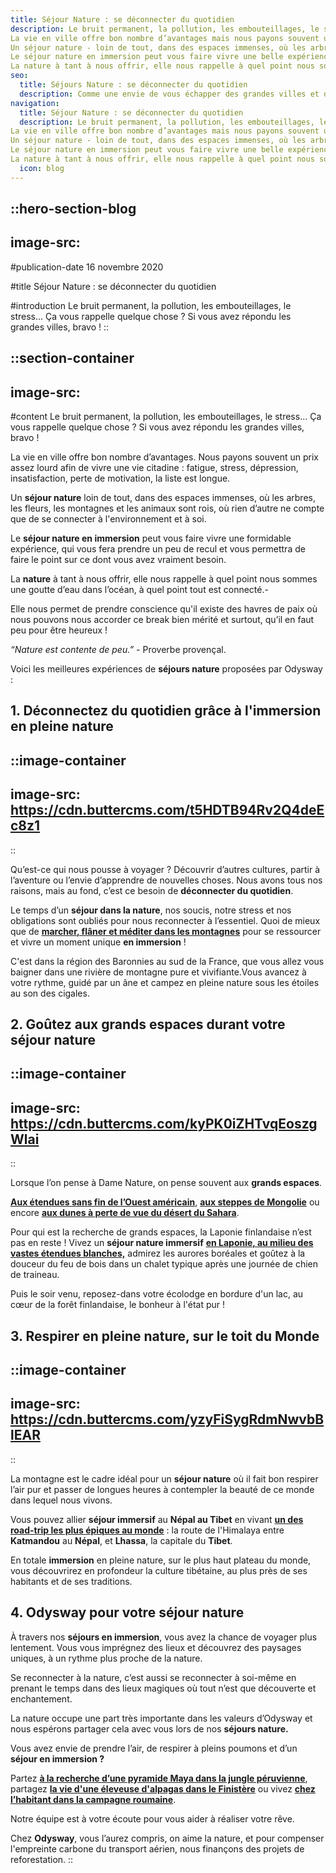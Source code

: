 ```yaml
---
title: Séjour Nature : se déconnecter du quotidien
description: Le bruit permanent, la pollution, les embouteillages, le stress...Ça vous rappelle quelque chose ? Si vous avez répondu les grandes villes, bravo !
La vie en ville offre bon nombre d’avantages mais nous payons souvent un prix assez lourd afin de vivre une vie citadine - fatigue, stress, dépression, insatisfaction, perte de motivation, la liste est longue.
Un séjour nature - loin de tout, dans des espaces immenses, où les arbres, les fleurs, les montagnes et les animaux sont roi, où rien d’autre ne compte que de se connecter à l'environnement et à soi.
Le séjour nature en immersion peut vous faire vivre une belle expérience, qui vous fera prendre un peu de recul et de faire le point sur ce dont vous avez vraiment besoin.
La nature à tant à nous offrir, elle nous rappelle à quel point nous sommes une goutte d’eau dans l’océan, à quel point tout est connecté, qu’il existe des havres de paix où nous pouvons nous accorder ce break bien mérité et surtout, qu’il en faut peu pour être heureux !
seo:
  title: Séjours Nature : se déconnecter du quotidien
  description: Comme une envie de vous échapper des grandes villes et de vous reconnecter à la source, aux grands espaces et à la nature ? On vous donne la clé des champs !
navigation:
  title: Séjour Nature : se déconnecter du quotidien
  description: Le bruit permanent, la pollution, les embouteillages, le stress...Ça vous rappelle quelque chose ? Si vous avez répondu les grandes villes, bravo !
La vie en ville offre bon nombre d’avantages mais nous payons souvent un prix assez lourd afin de vivre une vie citadine - fatigue, stress, dépression, insatisfaction, perte de motivation, la liste est longue.
Un séjour nature - loin de tout, dans des espaces immenses, où les arbres, les fleurs, les montagnes et les animaux sont roi, où rien d’autre ne compte que de se connecter à l'environnement et à soi.
Le séjour nature en immersion peut vous faire vivre une belle expérience, qui vous fera prendre un peu de recul et de faire le point sur ce dont vous avez vraiment besoin.
La nature à tant à nous offrir, elle nous rappelle à quel point nous sommes une goutte d’eau dans l’océan, à quel point tout est connecté, qu’il existe des havres de paix où nous pouvons nous accorder ce break bien mérité et surtout, qu’il en faut peu pour être heureux !
  icon: blog
---
```


::hero-section-blog
---
image-src: 
---
#publication-date
16 novembre 2020

#title
Séjour Nature : se déconnecter du quotidien

#introduction
Le bruit permanent, la pollution, les embouteillages, le stress… Ça vous rappelle quelque chose ? Si vous avez répondu les grandes villes, bravo !
::

::section-container
---
image-src: 
---
#content
Le bruit permanent, la pollution, les embouteillages, le stress… Ça vous rappelle quelque chose ? Si vous avez répondu les grandes villes, bravo !

La vie en ville offre bon nombre d’avantages. Nous payons souvent un prix assez lourd afin de vivre une vie citadine : fatigue, stress, dépression, insatisfaction, perte de motivation, la liste est longue.

Un **séjour nature** loin de tout, dans des espaces immenses, où les arbres, les fleurs, les montagnes et les animaux sont rois, où rien d’autre ne compte que de se connecter à l'environnement et à soi.

Le **séjour nature en immersion** peut vous faire vivre une formidable expérience, qui vous fera prendre un peu de recul et vous permettra de faire le point sur ce dont vous avez vraiment besoin.

La **nature** à tant à nous offrir, elle nous rappelle à quel point nous sommes une goutte d’eau dans l’océan, à quel point tout est connecté.-

Elle nous permet de prendre conscience qu'il existe des havres de paix où nous pouvons nous accorder ce break bien mérité et surtout, qu’il en faut peu pour être heureux !

_“Nature est contente de peu.”_ - Proverbe provençal.

Voici les meilleures expériences de **séjours nature** proposées par Odysway :

## **1\. Déconnectez du quotidien grâce à l'immersion en pleine nature**

::image-container
---
image-src: https://cdn.buttercms.com/t5HDTB94Rv2Q4deEc8z1
---
::

Qu’est-ce qui nous pousse à voyager ? Découvrir d’autres cultures, partir à l’aventure ou l’envie d’apprendre de nouvelles choses. Nous avons tous nos raisons, mais au fond, c’est ce besoin de **déconnecter du quotidien**.

Le temps d’un **séjour dans la nature**, nos soucis, notre stress et nos obligations sont oubliés pour nous reconnecter à l’essentiel. Quoi de mieux que de [**marcher, flâner et méditer dans les montagnes**](https://odysway.com/voyages/marche-ane-meditation-france?utm_source=SEO&utm_medium=BlogPost&utm_campaign=sejoursnature) pour se ressourcer et vivre un moment unique **en immersion** !

C'est dans la région des Baronnies au sud de la France, que vous allez vous baigner dans une rivière de montagne pure et vivifiante.Vous avancez à votre rythme, guidé par un âne et campez en pleine nature sous les étoiles au son des cigales.

## 2\. Goûtez aux grands espaces durant votre séjour nature

::image-container
---
image-src: https://cdn.buttercms.com/kyPK0iZHTvqEoszgWlai
---
::

Lorsque l’on pense à Dame Nature, on pense souvent aux **grands espaces**.

[**Aux étendues sans fin de l’Ouest américain**](https://odysway.com/voyages/cow-boy-ranch-etats-unis?utm_source=SEO&utm_medium=BlogPost&utm_campaign=sejoursnature), [**aux steppes de Mongolie**](https://odysway.com/voyages/rencontre-nomades-mongolie?utm_source=SEO&utm_medium=BlogPost&utm_campaign=sejoursnature) ou encore [**aux dunes à perte de vue du désert du Sahara**](https://odysway.com/voyages/marche-silencieuse-sahara?utm_source=SEO&utm_medium=BlogPost&utm_campaign=sejoursnature).

Pour qui est la recherche de grands espaces, la Laponie finlandaise n’est pas en reste ! Vivez un **séjour nature immersif** [**en Laponie, au milieu des vastes étendues blanches,**](https://odysway.com/voyages/voyage-hiver-laponie-finlande?utm_source=SEO&utm_medium=BlogPost&utm_campaign=sejoursnature) admirez les aurores boréales et goûtez à la douceur du feu de bois dans un chalet typique après une journée de chien de traineau. 

Puis le soir venu, reposez-dans votre écolodge en bordure d'un lac, au cœur de la forêt finlandaise, le bonheur à l'état pur !

## 3\. Respirer en pleine nature, sur le toit du Monde

::image-container
---
image-src: https://cdn.buttercms.com/yzyFiSygRdmNwvbBlEAR
---
::

La montagne est le cadre idéal pour un **séjour nature** où il fait bon respirer l’air pur et passer de longues heures à contempler la beauté de ce monde dans lequel nous vivons.

Vous pouvez allier **séjour immersif** au **Népal au Tibet** en vivant [**un des road-trip les plus épiques au monde**](https://odysway.com/voyages/sur-les-routes-nepal-tibet?utm_source=SEO&utm_medium=BlogPost&utm_campaign=sejoursnature) : la route de l'Himalaya entre **Katmandou** au **Népal**, et **Lhassa**, la capitale du **Tibet**. 

En totale **immersion** en pleine nature, sur le plus haut plateau du monde, vous découvrirez en profondeur la culture tibétaine, au plus près de ses habitants et de ses traditions. 

## 4\. Odysway pour votre séjour nature

À travers nos **séjours en immersion**, vous avez la chance de voyager plus lentement. Vous vous imprégnez des lieux et découvrez des paysages uniques, à un rythme plus proche de la nature. 

Se reconnecter à la nature, c’est aussi se reconnecter à soi-même en prenant le temps dans des lieux magiques où tout n’est que découverte et enchantement.

La nature occupe une part très importante dans les valeurs d’Odysway et nous espérons partager cela avec vous lors de nos **séjours nature.**

Vous avez envie de prendre l’air, de respirer à pleins poumons et d’un **séjour en immersion ?**

Partez [**à la recherche d’une pyramide Maya dans la jungle péruvienne**](https://odysway.com/voyages/voyage-pyramide-guatemala?utm_source=SEO&utm_medium=BlogPost&utm_campaign=sejoursnature), partagez [**la vie d'une éleveuse d'alpagas dans le Finistère**](https://odysway.com/voyages/Immersion-Alpagas-Finistere?utm_source=SEO&utm_medium=BlogPost&utm_campaign=sejoursnature) ou vivez [**chez l’habitant dans la campagne roumaine**](https://odysway.com/voyages/village-campagne-roumanie?utm_source=SEO&utm_medium=BlogPost&utm_campaign=sejoursnature). 

Notre équipe est à votre écoute pour vous aider à réaliser votre rêve.

Chez **Odysway**, vous l’aurez compris, on aime la nature, et pour compenser l'empreinte carbone du transport aérien, nous finançons des projets de reforestation.
::
